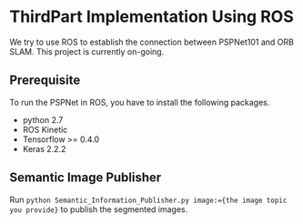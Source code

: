 # ThirdPart Implementation Using ROS

We try to use ROS to establish the connection between PSPNet101 and ORB SLAM. This project is currently on-going.

## Prerequisite

To run the PSPNet in ROS, you have to install the following packages.

* python 2.7
* ROS Kinetic
* Tensorflow >= 0.4.0
* Keras 2.2.2

## Semantic Image Publisher

Run ``python Semantic_Information_Publisher.py image:={the image topic you provide}`` to publish the segmented images.
